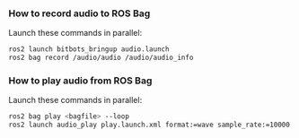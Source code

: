 ### How to record audio to ROS Bag

Launch these commands in parallel:

```bash
ros2 launch bitbots_bringup audio.launch
ros2 bag record /audio/audio /audio/audio_info
```

### How to play audio from ROS Bag

Launch these commands in parallel:

```bash
ros2 bag play <bagfile> --loop
ros2 launch audio_play play.launch.xml format:=wave sample_rate:=10000
```
